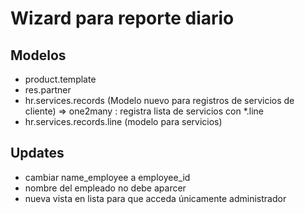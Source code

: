 # Wizard para reporte diario

## Modelos

- product.template
- res.partner
- hr.services.records (Modelo nuevo para registros de servicios de cliente) => one2many : registra lista de servicios con *.line
- hr.services.records.line (modelo para servicios)

## Updates

- cambiar name_employee a employee_id
- nombre del empleado no debe aparcer
- nueva vista en lista para que acceda únicamente administrador

